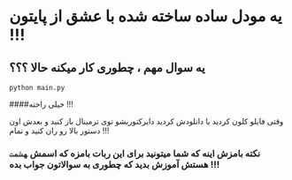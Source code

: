 # یه مودل ساده ساخته شده با عشق از پایتون !!!

## یه سوال مهم ، چطوری کار میکنه حالا ؟؟؟

```python main.py```

####خیلی راحته !!!

وقتی فایلو کلون کردید یا دانلودش کردید
دایرکتوریشو توی ترمینال باز کنید و بعدش اون دستور بالا رو ران کنید و تمام !!!

### نکته بامزش اینه که شما میتونید برای این ربات بامزه که اسمش ‍‍‍‍```هشمت``` هستش آموزش بدید که چطوری به سوالاتون جواب بده !!!
